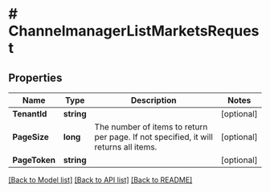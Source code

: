 # # ChannelmanagerListMarketsRequest


## Properties 


Name | Type | Description | Notes
------------ | ------------- | ------------- | -------------
**TenantId**| **string** |   | [optional]
**PageSize**| **long** | The number of items to return per page. If not specified, it will returns all items.  | [optional]
**PageToken**| **string** |   | [optional]


[[Back to Model list]](../../README.md#models) [[Back to API list]](../../README.md#endpoints) [[Back to README]](../../README.md)


